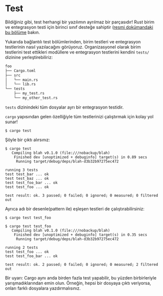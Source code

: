 # Test

Bildiğiniz gibi, test herhangi bir yazılımın ayrılmaz bir parçasıdır! Rust birim ve entegrasyon testi için birinci sınıf desteğe sahiptir ([resmi dokümandaki bu bölüme](https://doc.rust-lang.org/book/ch11-00-testing.html) bakın.

Yukarıda bağlantılı test bölümlerinden, birim testleri ve entegrasyon testlerinin nasıl yazılacağını görüyoruz. Organizasyonel olarak birim testlerini test ettikleri modüllere ve entegrasyon testlerini kendini `tests/` dizinine yerleştirebiliriz:

```txt
foo
├── Cargo.toml
├── src
│   └── main.rs
│   └── lib.rs
└── tests
    ├── my_test.rs
    └── my_other_test.rs
```

`tests` dizinindeki tüm dosyalar ayrı bir entegrasyon testidir.

`cargo` yapısından gelen özelliğiyle tüm testlerinizi çalıştırmak için kolay yol sunar!

```shell
$ cargo test
```

Şöyle bir çıktı alırsınız:

```shell
$ cargo test
   Compiling blah v0.1.0 (file:///nobackup/blah)
    Finished dev [unoptimized + debuginfo] target(s) in 0.89 secs
     Running target/debug/deps/blah-d3b32b97275ec472

running 3 tests
test test_bar ... ok
test test_baz ... ok
test test_foo_bar ... ok
test test_foo ... ok

test result: ok. 3 passed; 0 failed; 0 ignored; 0 measured; 0 filtered out
```

Ayrıca adı bir desenle(pattern ile) eşleşen testleri de çalıştırabilirsiniz:

```shell
$ cargo test test_foo
```

```shell
$ cargo test test_foo
   Compiling blah v0.1.0 (file:///nobackup/blah)
    Finished dev [unoptimized + debuginfo] target(s) in 0.35 secs
     Running target/debug/deps/blah-d3b32b97275ec472

running 2 tests
test test_foo ... ok
test test_foo_bar ... ok

test result: ok. 2 passed; 0 failed; 0 ignored; 0 measured; 2 filtered out
```

Bir uyarı: Cargo aynı anda birden fazla test yapabilir, bu yüzden birbirleriyle yarışmadıklarından emin olun. Örneğin, hepsi bir dosyaya çıktı veriyorsa, onları farklı dosyalara yazdırmalısınız.
